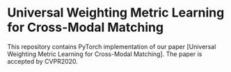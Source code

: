 # Universal Weighting Metric Learning for Cross-Modal Matching
This repository contains PyTorch implementation of our paper [Universal Weighting Metric Learning for Cross-Modal Matching].
The paper is accepted by CVPR2020.
